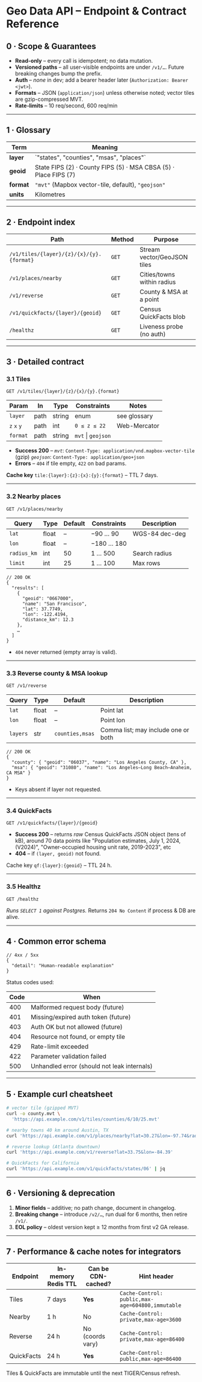 # Geo Data API – Endpoint & Contract Reference

## 0 · Scope & Guarantees

- **Read-only** – every call is idempotent; no data mutation.
- **Versioned paths** – all user-visible endpoints are under `/v1/…`. Future breaking changes bump the prefix.
- **Auth** – _none_ in dev; add a bearer header later (`Authorization: Bearer <jwt>`).
- **Formats** – JSON (`application/json`) unless otherwise noted; vector tiles are gzip-compressed MVT.
- **Rate‐limits** – 10 req/second, 600 req/min

---

## 1 · Glossary

| Term       | Meaning                                                          |     |     |     |
| ---------- | ---------------------------------------------------------------- | --- | --- | --- |
| **layer**  | \`"states", "counties", "msas", "places"\`                       |     |     |     |
| **geoid**  | State FIPS (2) · County FIPS (5) · MSA CBSA (5) · Place FIPS (7) |     |     |     |
| **format** | `"mvt"` (Mapbox vector-tile, default), `"geojson"`               |     |     |     |
| **units**  | Kilometres                                                       |     |     |     |

---

## 2 · Endpoint index

| Path                                     | Method | Purpose                     |
| ---------------------------------------- | ------ | --------------------------- |
| `/v1/tiles/{layer}/{z}/{x}/{y}.{format}` | `GET`  | Stream vector/GeoJSON tiles |
| `/v1/places/nearby`                      | `GET`  | Cities/towns within radius  |
| `/v1/reverse`                            | `GET`  | County & MSA at a point     |
| `/v1/quickfacts/{layer}/{geoid}`         | `GET`  | Census QuickFacts blob      |
| `/healthz`                               | `GET`  | Liveness probe (no auth)    |

---

## 3 · Detailed contract

### 3.1 Tiles

```
GET /v1/tiles/{layer}/{z}/{x}/{y}.{format}
```

| Param       | In   | Type   | Constraints        | Notes        |
| ----------- | ---- | ------ | ------------------ | ------------ |
| `layer`     | path | string | enum               | see glossary |
| `z` `x` `y` | path | int    | `0 ≤ z ≤ 22`       | Web-Mercator |
| `format`    | path | string | `mvt` \| `geojson` |              |

- **Success 200** –
  _`mvt`_: `Content-Type: application/vnd.mapbox-vector-tile` (gzip)
  _`geojson`_: `Content-Type: application/geo+json`
- **Errors** – `404` if tile empty, `422` on bad params.

**Cache key** `tile:{layer}:{z}:{x}:{y}:{format}` – TTL 7 days.

---

### 3.2 Nearby places

```
GET /v1/places/nearby
```

| Query       | Type  | Default | Constraints | Description    |
| ----------- | ----- | ------- | ----------- | -------------- |
| `lat`       | float | –       | −90 … 90    | WGS-84 dec-deg |
| `lon`       | float | –       | −180 … 180  |                |
| `radius_km` | int   | 50      | 1 … 500     | Search radius  |
| `limit`     | int   | 25      | 1 … 100     | Max rows       |

```jsonc
// 200 OK
{
  "results": [
    {
      "geoid": "0667000",
      "name": "San Francisco",
      "lat": 37.7749,
      "lon": -122.4194,
      "distance_km": 12.3
    },
    …
  ]
}
```

- `404` never returned (empty array is valid).

---

### 3.3 Reverse county & MSA lookup

```
GET /v1/reverse
```

| Query    | Type  | Default         | Description                         |
| -------- | ----- | --------------- | ----------------------------------- |
| `lat`    | float | –               | Point lat                           |
| `lon`    | float | –               | Point lon                           |
| `layers` | str   | `counties,msas` | Comma list; may include one or both |

```jsonc
// 200 OK
{
  "county": { "geoid": "06037", "name": "Los Angeles County, CA" },
  "msa": { "geoid": "31080", "name": "Los Angeles–Long Beach–Anaheim, CA MSA" }
}
```

- Keys absent if layer not requested.

---

### 3.4 QuickFacts

```
GET /v1/quickfacts/{layer}/{geoid}
```

- **Success 200** – returns _raw_ Census QuickFacts JSON object (tens of kB), around 70 data points like "Population estimates, July 1, 2024, (V2024)", "Owner-occupied housing unit rate, 2019-2023", etc
- **404** – if `(layer, geoid)` not found.

Cache key `qf:{layer}:{geoid}` – TTL 24 h.

---

### 3.5 Healthz

```
GET /healthz
```

_Runs `SELECT 1` against Postgres._
Returns `204 No Content` if process & DB are alive.

---

## 4 · Common error schema

```jsonc
// 4xx / 5xx
{
  "detail": "Human-readable explanation"
}
```

Status codes used:

| Code | When                                        |
| ---- | ------------------------------------------- |
| 400  | Malformed request body (future)             |
| 401  | Missing/expired auth token (future)         |
| 403  | Auth OK but not allowed (future)            |
| 404  | Resource not found, or empty tile           |
| 429  | Rate-limit exceeded                         |
| 422  | Parameter validation failed                 |
| 500  | Unhandled error (should not leak internals) |

---

## 5 · Example curl cheatsheet

```bash
# vector tile (gzipped MVT)
curl -o county.mvt \
  'https://api.example.com/v1/tiles/counties/6/10/25.mvt'

# nearby towns 40 km around Austin, TX
curl 'https://api.example.com/v1/places/nearby?lat=30.27&lon=-97.74&radius_km=40'

# reverse lookup (Atlanta downtown)
curl 'https://api.example.com/v1/reverse?lat=33.75&lon=-84.39'

# QuickFacts for California
curl 'https://api.example.com/v1/quickfacts/states/06' | jq
```

---

## 6 · Versioning & deprecation

1. **Minor fields** – additive; no path change, document in changelog.
2. **Breaking change** – introduce `/v2/…`, run dual for 6 months, then retire `/v1/`.
3. **EOL policy** – oldest version kept ≥ 12 months from first v2 GA release.

---

## 7 · Performance & cache notes for integrators

| Endpoint   | In-memory Redis TTL | Can be CDN-cached? | Hint header                                      |
| ---------- | ------------------- | ------------------ | ------------------------------------------------ |
| Tiles      | 7 days              | **Yes**            | `Cache-Control: public,max-age=604800,immutable` |
| Nearby     | 1 h                 | No                 | `Cache-Control: private,max-age=3600`            |
| Reverse    | 24 h                | No (coords vary)   | `Cache-Control: private,max-age=86400`           |
| QuickFacts | 24 h                | **Yes**            | `Cache-Control: public,max-age=86400`            |

Tiles & QuickFacts are immutable until the next TIGER/Census refresh.
